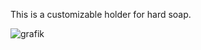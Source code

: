 This is a customizable holder for hard soap.


![grafik](https://user-images.githubusercontent.com/116460179/200691764-42cee0df-9fa2-43a6-ac9d-ab4a0511779a.png)

